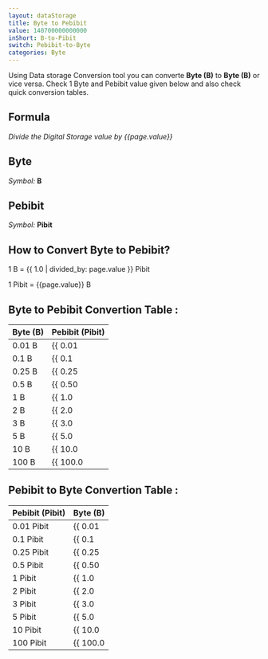 ```yaml
---
layout: dataStorage
title: Byte to Pebibit
value: 140700000000000
inShort: B-to-Pibit
switch: Pebibit-to-Byte
categories: Byte
---
```


Using Data storage Conversion tool you can converte **Byte (B)** to **Byte (B)** or vice versa. Check 1 Byte and Pebibit value given below and also check quick conversion tables.

## Formula
*Divide the Digital Storage value by {{page.value}}*

## Byte
*Symbol:* **B**

## Pebibit
*Symbol:* **Pibit**

## How to Convert Byte to Pebibit?

1 B = {{ 1.0 | divided_by: page.value }} Pibit

1 Pibit = {{page.value}} B


## Byte to Pebibit Convertion Table :

| Byte (B) | Pebibit (Pibit) |
| ---- | ---- |
| 0.01 B | {{ 0.01 | divided_by: page.value }} Pibit |
| 0.1 B | {{ 0.1 | divided_by: page.value }} Pibit |
| 0.25 B | {{ 0.25 | divided_by: page.value }} Pibit |
| 0.5 B | {{ 0.50 | divided_by: page.value }} Pibit |
| 1 B | {{ 1.0 | divided_by: page.value }} Pibit |
| 2 B | {{ 2.0 | divided_by: page.value }} Pibit |
| 3 B | {{ 3.0 | divided_by: page.value }} Pibit |
| 5 B | {{ 5.0 | divided_by: page.value }} Pibit |
| 10 B | {{ 10.0 | divided_by: page.value }} Pibit |
| 100 B | {{ 100.0 | divided_by: page.value }} Pibit |

## Pebibit to Byte Convertion Table :

| Pebibit (Pibit) | Byte (B) |
| ---- | ---- |
| 0.01 Pibit | {{ 0.01 | times: page.value }} B |
| 0.1 Pibit | {{ 0.1 | times: page.value }} B |
| 0.25 Pibit | {{ 0.25 | times: page.value }} B |
| 0.5 Pibit | {{ 0.50 | times: page.value }} B |
| 1 Pibit | {{ 1.0 | times: page.value }} B |
| 2 Pibit | {{ 2.0 | times: page.value }} B |
| 3 Pibit | {{ 3.0 | times: page.value }} B |
| 5 Pibit | {{ 5.0 | times: page.value }} B |
| 10 Pibit | {{ 10.0 | times: page.value }} B |
| 100 Pibit | {{ 100.0 | times: page.value }} B |


<script>
document.getElementById('selectInput')[1].selected = true
document.getElementById('selectOutput')[19].selected = true
</script>
